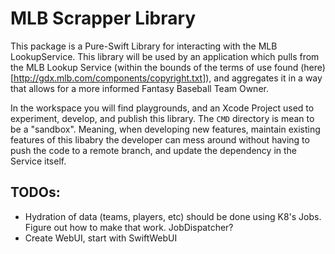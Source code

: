 # MLB Scrapper Library
This package is a Pure-Swift Library for interacting with the MLB LookupService. This library will be used by an application which pulls from the MLB Lookup Service (within the bounds of the terms of use found (here)[http://gdx.mlb.com/components/copyright.txt]), and aggregates it in a way that allows for a more informed Fantasy Baseball Team Owner. 

In the workspace you will find playgrounds, and an Xcode Project used to experiment, develop, and publish this library. The `CMD` directory is mean to be a "sandbox". Meaning, when developing new features, maintain existing features of this libabry the developer can mess around without having to push the code to a remote branch, and update the dependency in the Service itself. 

## TODOs:
- Hydration of data (teams, players, etc) should be done using K8's Jobs. Figure out how to make that work. JobDispatcher?
- Create WebUI, start with SwiftWebUI 


